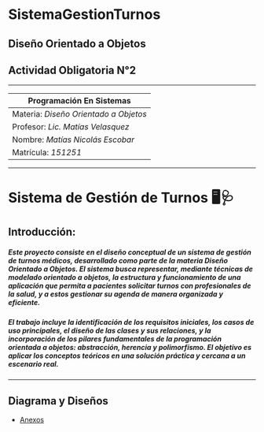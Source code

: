 # SistemaGestionTurnos

## Diseño Orientado a Objetos
## Actividad Obligatoria N°2

---
|    Programación En Sistemas      |
|----------------------------------|
|Materia: *Diseño Orientado a Objetos*|
|Profesor: *Lic. Matías Velasquez* |
|Nombre:  *Matías Nicolás Escobar* |
|Matrícula: *151251*               |

---
# Sistema de Gestión de Turnos 🖥️🩺
## Introducción:
##### Este proyecto consiste en el diseño conceptual de un sistema de gestión de turnos médicos, desarrollado como parte de la materia Diseño Orientado a Objetos. El sistema busca representar, mediante técnicas de modelado orientado a objetos, la estructura y funcionamiento de una aplicación que permita a pacientes solicitar turnos con profesionales de la salud, y a estos gestionar su agenda de manera organizada y eficiente.
##### El trabajo incluye la identificación de los requisitos iniciales, los casos de uso principales, el diseño de las clases y sus relaciones, y la incorporación de los pilares fundamentales de la programación orientada a objetos: abstracción, herencia y polimorfismo. El objetivo es aplicar los conceptos teóricos en una solución práctica y cercana a un escenario real.  
---
## Diagrama y Diseños  
 
- [Anexos](anexos.md)  

